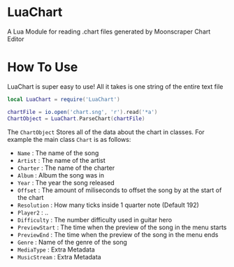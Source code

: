 # LuaChart
A Lua Module for reading .chart files generated by Moonscraper Chart Editor

# How To Use
LuaChart is super easy to use! All it takes is one string of the entire text file

```lua
local LuaChart = require('LuaChart')

chartFile = io.open('chart.sng', 'r').read('*a')
ChartObject = LuaChart.ParseChart(chartFile)
```

The `ChartObject` Stores all of the data about the chart in classes. For example the main class `Chart` is as follows:

- `Name` : The name of the song
- `Artist` : The name of the artist
- `Charter` : The name of the charter
- `Album` : Album the song was in
- `Year` : The year the song released
- `Offset` : The amount of miliseconds to offset the song by at the start of the chart
- `Resolution` : How many ticks inside 1 quarter note (Default 192)
- `Player2` : ..
- `Difficulty` : The number difficulty used in guitar hero
- `PreviewStart` : The time when the preview of the song in the menu starts
- `PreviewEnd` : The time when the preview of the song in the menu ends
- `Genre` : Name of the genre of the song
- `MediaType` : Extra Metadata
- `MusicStream` : Extra Metadata
